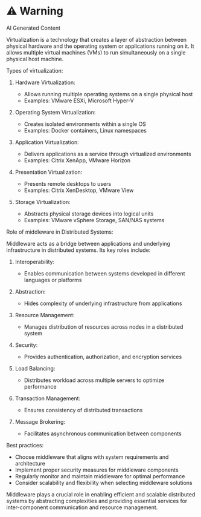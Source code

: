 <div class="warning"><h1>⚠️ Warning</h1><span>AI Generated Content</span></div>


Virtualization is a technology that creates a layer of abstraction between physical hardware and the operating system or applications running on it. It allows multiple virtual machines (VMs) to run simultaneously on a single physical host machine.

Types of virtualization:

1. Hardware Virtualization:
   - Allows running multiple operating systems on a single physical host
   - Examples: VMware ESXi, Microsoft Hyper-V

2. Operating System Virtualization:
   - Creates isolated environments within a single OS
   - Examples: Docker containers, Linux namespaces

3. Application Virtualization:
   - Delivers applications as a service through virtualized environments
   - Examples: Citrix XenApp, VMware Horizon

4. Presentation Virtualization:
   - Presents remote desktops to users
   - Examples: Citrix XenDesktop, VMware View

5. Storage Virtualization:
   - Abstracts physical storage devices into logical units
   - Examples: VMware vSphere Storage, SAN/NAS systems

Role of middleware in Distributed Systems:

Middleware acts as a bridge between applications and underlying infrastructure in distributed systems. Its key roles include:

1. Interoperability:
   - Enables communication between systems developed in different languages or platforms

2. Abstraction:
   - Hides complexity of underlying infrastructure from applications

3. Resource Management:
   - Manages distribution of resources across nodes in a distributed system

4. Security:
   - Provides authentication, authorization, and encryption services

5. Load Balancing:
   - Distributes workload across multiple servers to optimize performance

6. Transaction Management:
   - Ensures consistency of distributed transactions

7. Message Brokering:
   - Facilitates asynchronous communication between components

Best practices:
- Choose middleware that aligns with system requirements and architecture
- Implement proper security measures for middleware components
- Regularly monitor and maintain middleware for optimal performance
- Consider scalability and flexibility when selecting middleware solutions

Middleware plays a crucial role in enabling efficient and scalable distributed systems by abstracting complexities and providing essential services for inter-component communication and resource management.